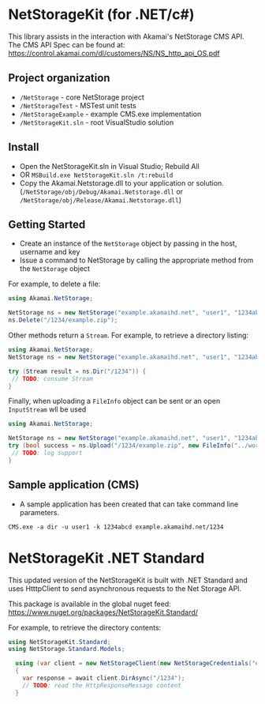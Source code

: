 # NetStorageKit (for .NET/c#)

This library assists in the interaction with Akamai's NetStorage CMS API. The CMS API Spec can be found at:
https://control.akamai.com/dl/customers/NS/NS_http_api_OS.pdf

## Project organization
* `/NetStorage` - core NetStorage project
* `/NetStorageTest` - MSTest unit tests
* `/NetStorageExample` - example CMS.exe implementation
* `/NetStorageKit.sln` - root VisualStudio solution

## Install
* Open the NetStorageKit.sln in Visual Studio; Rebuild All
* OR ```MSBuild.exe NetStorageKit.sln /t:rebuild```
* Copy the Akamai.Netstorage.dll to your application or solution. (`/NetStorage/obj/Debug/Akamai.Netstorage.dll` or `/NetStorage/obj/Release/Akamai.Netstorage.dll`)

## Getting Started
* Create an instance of the `NetStorage` object by passing in the host, username and key
* Issue a command to NetStorage by calling the appropriate method from the `NetStorage` object

For example, to delete a file:
```c#
using Akamai.NetStorage;

NetStorage ns = new NetStorage("example.akamaihd.net", "user1", "1234abcd");
ns.Delete("/1234/example.zip");
```

Other methods return a `Stream`. For example, to retrieve a directory listing:

```c#
using Akamai.NetStorage;
NetStorage ns = new NetStorage("example.akamaihd.net", "user1", "1234abcd");

try (Stream result = ns.Dir("/1234")) {
 // TODO: consume Stream
}
```

Finally, when uploading a `FileInfo` object can be sent or an open `InputStream` wll be used
```c#
using Akamai.NetStorage;

NetStorage ns = new NetStorage("example.akamaihd.net", "user1", "1234abcd");
try (bool success = ns.Upload("/1234/example.zip", new FileInfo("../workingdir/srcfile.zip"))) {
 // TODO: log support
}
```


## Sample application (CMS)
* A sample application has been created that can take command line parameters.

`CMS.exe -a dir -u user1 -k 1234abcd example.akamaihd.net/1234`


# NetStorageKit .NET Standard

This updated version of the NetStorageKit is built with .NET Standard and uses HtttpClient to send asynchronous requests to the Net Storage API.

This package is available in the global nuget feed:
https://www.nuget.org/packages/NetStorageKit.Standard/

For example, to retrieve the directory contents:
```c#
using NetStorageKit.Standard;
using NetStorage.Standard.Models;

  using (var client = new NetStorageClient(new NetStorageCredentials("example.akamaihd.net", "user1", "1234abcd")))
  {
	var response = await client.DirAsync("/1234");
	// TODO: read the HttpResponseMessage content
  }
```

